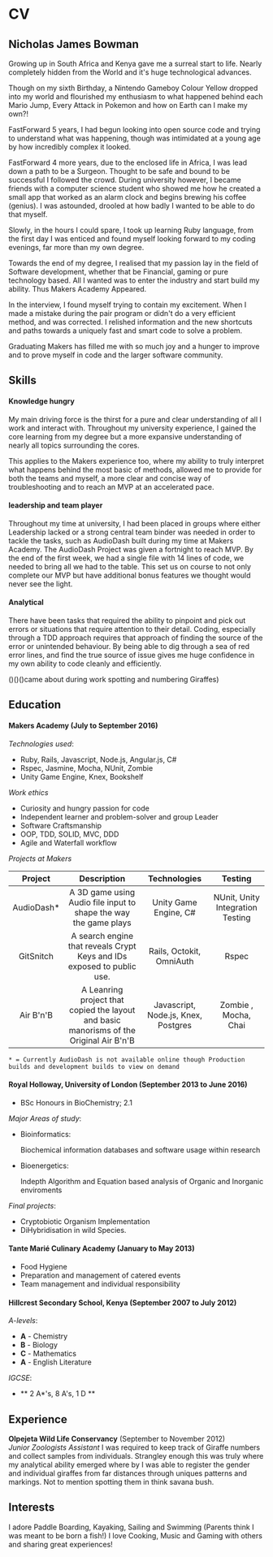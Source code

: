 # CV

## Nicholas James Bowman

Growing up in South Africa and Kenya gave me a surreal start to life. Nearly completely hidden from the World and it's huge technological advances.

Though on my sixth Birthday, a Nintendo Gameboy Colour Yellow dropped into my world and flourished my enthusiasm to what happened behind each Mario Jump, Every Attack in Pokemon and how on Earth can I make my own?!

FastForward 5 years, I had begun looking into open source code and trying to understand what was happening, though was intimidated at a young age by how incredibly complex it looked.

FastForward 4 more years, due to the enclosed life in Africa, I was lead down a path to be a Surgeon. Thought to be safe and bound to be successful I followed the crowd. During university however, I became friends with a computer science student who showed me how he created a small app that worked as an alarm clock and begins brewing his coffee (genius). I was astounded, drooled at how badly I wanted to be able to do that myself.

Slowly, in the hours I could spare, I took up learning Ruby language, from the first day I was enticed and found myself looking forward to my coding evenings, far more than my own degree.

Towards the end of my degree, I realised that my passion lay in the field of Software development, whether that be Financial, gaming or pure technology based. All I wanted was to enter the industry and start build my ability. Thus Makers Academy Appeared.

In the interview, I found myself trying to contain my excitement. When I made a mistake during the pair program or didn't do a very efficient method, and was corrected. I relished information and the new shortcuts and paths towards a uniquely fast and smart code to solve a problem.

Graduating Makers has filled me with so much joy and a hunger to improve and to prove myself in code and the larger software community.


## Skills

#### Knowledge hungry

My main driving force is the thirst for a pure and clear understanding of all I work and interact with. Throughout my university experience, I gained the core learning from my degree but a more expansive understanding of nearly all topics surrounding the cores.

This applies to the Makers experience too, where my ability to truly interpret what happens behind the most basic of methods, allowed me to provide for both the teams and myself, a more clear and concise way of troubleshooting and to reach an MVP at an accelerated pace.

#### leadership and team player

Throughout my time at university, I had been placed in groups where either Leadership lacked or a strong central team binder was needed in order to tackle the tasks, such as AudioDash built during my time at Makers Academy. The AudioDash Project was given a fortnight to reach MVP. By the end of the first week, we had a single file with 14 lines of code, we needed to bring all we had to the table. This set us on course to not only complete our MVP but have additional bonus features we thought would never see the light.

#### Analytical

There have been tasks that required the ability to pinpoint and pick out errors or situations that require attention to their detail. Coding, especially through a TDD approach requires that approach of finding the source of the error or unintended behaviour. By being able to dig through a sea of red error lines, and find the true source of issue gives me huge confidence in my own ability to code cleanly and efficiently.

()()()came about during work spotting and numbering Giraffes)


## Education

#### Makers Academy (July to September 2016)

*Technologies used*:
- Ruby, Rails, Javascript, Node.js, Angular.js, C#
- Rspec, Jasmine, Mocha, NUnit, Zombie
- Unity Game Engine, Knex, Bookshelf

*Work ethics*

- Curiosity and hungry passion for code
- Independent learner and problem-solver and group Leader
- Software Craftsmanship
- OOP, TDD, SOLID, MVC, DDD
- Agile and Waterfall workflow

*Projects at Makers*

|  Project      | Description          | Technologies| Testing |
| :-------------:|:-------------:|:-----:|:--:|
| AudioDash*   | A 3D game using Audio file input to shape the way the game plays | Unity Game Engine, C#| NUnit, Unity Integration Testing|
| GitSnitch     | A search engine that reveals Crypt Keys and IDs exposed to public use. | Rails, Octokit, OmniAuth | Rspec |
| Air B'n'B     | A Leanring project that copied the layout and basic manorisms of the Original Air B'n'B | Javascript, Node.js, Knex, Postgres |Zombie , Mocha, Chai|

`* = Currently AudioDash is not available online though Production builds and development builds to view on demand`


#### Royal Holloway, University of London (September 2013 to June 2016)

- BSc Honours in BioChemistry; 2.1

*Major Areas of study*:

- Bioinformatics:

    Biochemical information databases and software usage within research
- Bioenergetics:

    Indepth Algorithm and Equation based analysis of Organic and Inorganic enviroments

*Final projects*:

- Cryptobiotic Organism Implementation
- DiHybridisation in wild Species.

#### Tante Marié Culinary Academy (January to May 2013)

- Food Hygiene
- Preparation and management of catered events
- Team management and individual responsibility

#### Hillcrest Secondary School, Kenya (September 2007 to July 2012)

*A-levels*:

- **A** - Chemistry
- **B**  - Biology
- **C**  - Mathematics
- **A**  - English Literature

*IGCSE*:

- ** 2 A\*'s, 8 A's, 1 D **

## Experience

**Olpejeta Wild Life Conservancy** (September to November 2012)    
*Junior Zoologists Assistant*
I was required to keep track of Giraffe numbers and collect samples from individuals. Strangley enough this was truly where my analytical ability emerged where by I was able to register the gender and individual giraffes from far distances through uniques patterns and markings. Not to mention spotting them in think savana bush.  

## Interests

I adore Paddle Boarding, Kayaking, Sailing and Swimming (Parents think I was meant to be born a fish!) I love Cooking, Music and Gaming with others and sharing great experiences!
